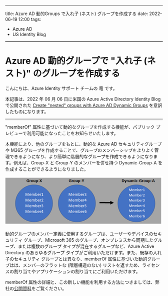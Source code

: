 
---
title:  Azure AD 動的Groups で入れ子 (ネスト) グループを作成する
date: 2022-06-19 12:00
tags:
  - Azure AD
  - US Identity Blog
---
#  Azure AD 動的グループで "入れ子 (ネスト)" のグループを作成する
こんにちは、Azure Identity サポート チームの 竜 です。

本記事は、2022 年 06 月 06 日に米国の Azure Active Directory Identity Blog で公開された [Create "nested" groups with Azure AD Dynamic Groups](https://techcommunity.microsoft.com/t5/azure-active-directory-identity/create-quot-nested-quot-groups-with-azure-ad-dynamic-groups/ba-p/3118024) を意訳したものになります。

----

"memberOf" 属性に基づいて動的なグループを作成する機能が、パブリック プレビューで利用可能になったことをお知らせいたします。


本機能により、他のグループをもとに、動的な Azure AD セキュリティグループや M365 グループを作成することで、グループのメンバーシップをよりよく管理できるようになり、より簡単に階層的なグループを作成できるようになります。例えば、Group-X と Group-Y のメンバーを併せ持つ Dynamic-Group-A を作成することができるようになりました。 

![](./create-nested-groups-with-azure-ad-dynamic-groups/001.png)  

動的グループのメンバー定義に使用するグループは、ユーザーやデバイスのセキュリティ グループ、Microsoft 365 のグループ、オンプレミスから同期したグループ、または複数のグループ タイプが混在するグループなど、Azure Active Directory のあらゆるグループ タイプがご利用いただけます。また、既存の入れ子のセキュリティ グループとは異なり、memberOf 属性に基づいた動的グループはは、メンバーのフラットな (階層構造のない) リストを返すため、ライセンスの割り当てやアプリケーションの割り当てにご利用いただけます。 

memberOf 属性の詳細と、この新しい機能を利用する方法につきましては、弊社の[公開資料](https://docs.microsoft.com/ja-jp/azure/active-directory/enterprise-users/groups-dynamic-rule-member-of)をご覧ください。
